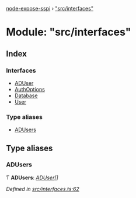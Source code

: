 [node-expose-sspi](../README.md) › ["src/interfaces"](_src_interfaces_.md)

# Module: "src/interfaces"

## Index

### Interfaces

* [ADUser](../interfaces/_src_interfaces_.aduser.md)
* [AuthOptions](../interfaces/_src_interfaces_.authoptions.md)
* [Database](../interfaces/_src_interfaces_.database.md)
* [User](../interfaces/_src_interfaces_.user.md)

### Type aliases

* [ADUsers](_src_interfaces_.md#adusers)

## Type aliases

###  ADUsers

Ƭ **ADUsers**: *[ADUser](../interfaces/_src_interfaces_.aduser.md)[]*

*Defined in [src/interfaces.ts:62](https://github.com/jlguenego/node-expose-sspi/blob/52464ac/src/interfaces.ts#L62)*
